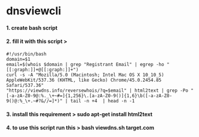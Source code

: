 # dnsviewcli


#### 1. create bash script

#### 2. fill it with this script >

```
#!/usr/bin/bash
domain=$1
email=$(whois $domain | grep "Registrant Email" | egrep -ho "[[:graph:]]+@[[:graph:]]+")
curl -s -A "Mozilla/5.0 (Macintosh; Intel Mac OS X 10_10_5) AppleWebKit/537.36 (KHTML, like Gecko) Chrome/45.0.2454.85 Safari/537.36" 
"https://viewdns.info/reversewhois/?q=$email" | html2text | grep -Po "[-a-zA-Z0-9@:%._\+~#=]{1,256}\.[a-zA-Z0-9()]{1,6}\b([-a-zA-Z0-9()@:%_\+.~#?&//=]*)" | tail -n +4  | head -n -1
```

#### 3. install this requirement > sudo apt-get install html2text

#### 4. to use this script run this > bash viewdns.sh target.com
